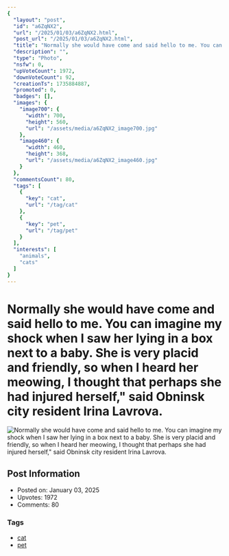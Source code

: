 ```yaml
---
{
  "layout": "post",
  "id": "a6ZqNX2",
  "url": "/2025/01/03/a6ZqNX2.html",
  "post_url": "/2025/01/03/a6ZqNX2.html",
  "title": "Normally she would have come and said hello to me. You can imagine my shock when I saw her lying in a box next to a baby. She is very placid and friendly, so when I heard her meowing, I thought that perhaps she had injured herself,\" said Obninsk city resident Irina Lavrova.",
  "description": "",
  "type": "Photo",
  "nsfw": 0,
  "upVoteCount": 1972,
  "downVoteCount": 92,
  "creationTs": 1735884887,
  "promoted": 0,
  "badges": [],
  "images": {
    "image700": {
      "width": 700,
      "height": 560,
      "url": "/assets/media/a6ZqNX2_image700.jpg"
    },
    "image460": {
      "width": 460,
      "height": 368,
      "url": "/assets/media/a6ZqNX2_image460.jpg"
    }
  },
  "commentsCount": 80,
  "tags": [
    {
      "key": "cat",
      "url": "/tag/cat"
    },
    {
      "key": "pet",
      "url": "/tag/pet"
    }
  ],
  "interests": [
    "animals",
    "cats"
  ]
}
---
```


# Normally she would have come and said hello to me. You can imagine my shock when I saw her lying in a box next to a baby. She is very placid and friendly, so when I heard her meowing, I thought that perhaps she had injured herself," said Obninsk city resident Irina Lavrova.

![Normally she would have come and said hello to me. You can imagine my shock when I saw her lying in a box next to a baby. She is very placid and friendly, so when I heard her meowing, I thought that perhaps she had injured herself," said Obninsk city resident Irina Lavrova.](/assets/media/a6ZqNX2_image700.jpg)

## Post Information

- Posted on: January 03, 2025
- Upvotes: 1972
- Comments: 80

### Tags

- [cat](/tag/cat)
- [pet](/tag/pet)
